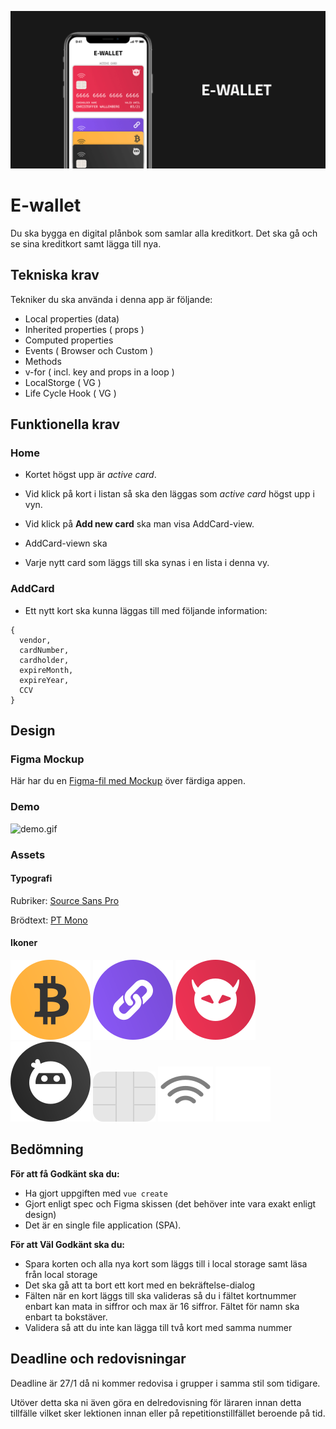 ![E-Wallet](poster.png)

# E-wallet
Du ska bygga en digital plånbok som samlar alla kreditkort. Det ska gå och se sina kreditkort samt lägga till nya.

## Tekniska krav
Tekniker du ska använda i denna app är följande:

* Local properties (data)
* Inherited properties ( props )
* Computed properties
* Events ( Browser och Custom )
* Methods
* v-for ( incl. key and props in a loop )
* LocalStorge ( VG )
* Life Cycle Hook ( VG )

## Funktionella krav

### Home
* Kortet högst upp är *active card*.

* Vid klick på kort i listan så ska den läggas som *active card* högst upp i vyn.

* Vid klick på **Add new card** ska man visa AddCard-view.

* AddCard-viewn ska 

* Varje nytt card som läggs till ska synas i en lista i denna vy.


### AddCard
* Ett nytt kort ska kunna läggas till med följande information: 
```
{
  vendor, 
  cardNumber, 
  cardholder, 
  expireMonth, 
  expireYear, 
  CCV
}
```


## Design

### Figma Mockup
Här har du en [Figma-fil med Mockup](./mockup.fig) över färdiga appen.


### Demo
![demo.gif](demo.gif)

### Assets
#### Typografi
Rubriker: [Source Sans Pro](https://fonts.google.com/specimen/Source+Sans+Pro?query=source+sans)

Brödtext: [PT Mono](https://fonts.google.com/specimen/PT+Mono?query=PT+Mono)

#### Ikoner
![](./assets/bitcoin.svg)
![](./assets/blockchain.svg)
![](./assets/evil.svg)
![](./assets/ninja.svg)
![](./assets/chip.svg)
![](./assets/wifi.svg)
![](./assets/wifi_white.svg)

## Bedömning

**För att få Godkänt ska du:**
* Ha gjort uppgiften med ```vue create```
* Gjort enligt spec och Figma skissen (det behöver inte vara exakt enligt design)
* Det är en single file application (SPA).

**För att Väl Godkänt ska du:**
* Spara korten och alla nya kort som läggs till i local storage samt läsa från local storage
* Det ska gå att ta bort ett kort med en bekräftelse-dialog
* Fälten när en kort läggs till ska valideras så du i fältet kortnummer enbart kan mata in siffror och max är 16 siffror. Fältet för namn ska enbart ta bokstäver.
* Validera så att du inte kan lägga till två kort med samma nummer


## Deadline och redovisningar
Deadline är 27/1 då ni kommer redovisa i grupper i samma stil som tidigare.

Utöver detta ska ni även göra en delredovisning för läraren innan detta tillfälle vilket sker lektionen innan eller på repetitionstillfället beroende på tid.
